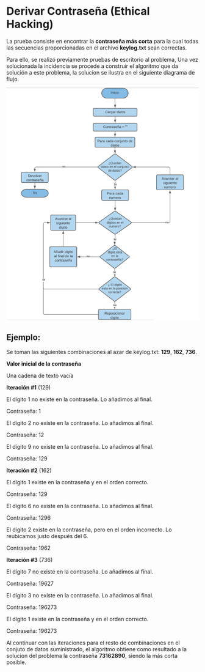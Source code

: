 Derivar Contraseña (Ethical Hacking)
==========================

La prueba consiste en encontrar la **contraseña más corta** para la cual todas las secuencias 
proporcionadas en el archivo **keylog.txt** sean correctas.

Para ello, se realizó previamente pruebas de escritorio al problema, 
Una vez solucionada la incidencia se procede a construir el algoritmo 
que da solución a este problema, la solucion se ilustra en el siguiente diagrama de flujo.

![image](/acreditta_project/static/flowchart.png)


Ejemplo:
-----------------------
Se toman las siguientes combinaciones al azar de keylog.txt: **129**, **162**, **736**.

**Valor inicial de la contraseña**

Una cadena de texto vacía


**Iteración #1** (129)

El dígito 1 no existe en la contraseña. Lo añadimos al final.

Contraseña: 1

El dígito 2 no existe en la contraseña. Lo añadimos al final.

Contraseña: 12

El dígito 9 no existe en la contraseña. Lo añadimos al final.

Contraseña: 129

**Iteración #2** (162)

El dígito 1 existe en la contraseña y en el orden correcto.

Contraseña: 129

El dígito 6 no existe en la contraseña. Lo añadimos al final.

Contraseña: 1296

El dígito 2 existe en la contraseña, pero en el orden incorrecto. Lo reubicamos justo después del 6.

Contraseña: 1962

**Iteración #3** (736)

El dígito 7 no existe en la contraseña. Lo añadimos al final.

Contraseña: 19627

El dígito 3 no existe en la contraseña. Lo añadimos al final.

Contraseña: 196273

El dígito 1 existe en la contraseña y en el orden correcto.

Contraseña: 196273


Al continuar con las iteraciones para el resto de combinaciones en el conjuto de datos suministrado, el algoritmo obtiene como 
resultado a la solucion del problema la contraseña **73162890**, siendo la más corta posible.
